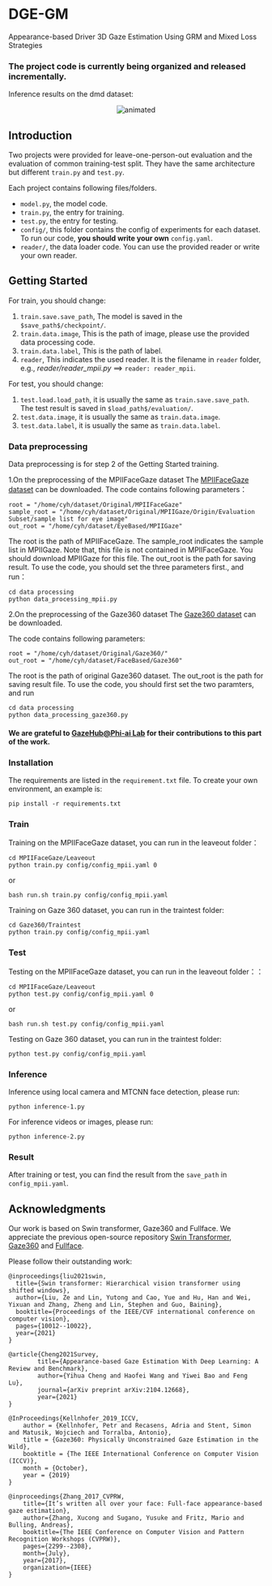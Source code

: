 # DGE-GM
Appearance-based Driver 3D Gaze Estimation Using GRM and Mixed Loss Strategies

### The project code is currently being organized and released incrementally.


Inference results on the dmd dataset:
<p align="center">
  <img src="inference/inference results on dmd dataset.gif" alt="animated" />
</p>



## Introduction
Two projects were provided for leave-one-person-out evaluation and the evaluation of common training-test split.
They have the same architecture but different `train.py` and `test.py`.

Each project contains following files/folders.
- `model.py`, the model code.
- `train.py`, the entry for training.
- `test.py`, the entry for testing.
- `config/`, this folder contains the config of experiments for each dataset. To run our code, **you should write your own** `config.yaml`. 
- `reader/`, the data loader code. You can use the provided reader or write your own reader.

## Getting Started


For train, you should change:
1. `train.save.save_path`, The model is saved in the `$save_path$/checkpoint/`.
2. `train.data.image`, This is the path of image, please use the provided data processing code.
3. `train.data.label`, This is the path of label.
4. `reader`, This indicates the used reader. It is the filename in `reader` folder, e.g., *reader/reader_mpii.py* ==> `reader: reader_mpii`.

For test, you should change:
1. `test.load.load_path`, it is usually the same as `train.save.save_path`. The test result is saved in `$load_path$/evaluation/`.
2. `test.data.image`, it is usually the same as `train.data.image`.
3. `test.data.label`, it is usually the same as `train.data.label`.

### Data preprocessing
Data preprocessing is for step 2 of the Getting Started training.

1.On the preprocessing of the MPIIFaceGaze dataset
The [MPIIFaceGaze dataset](https://www.mpi-inf.mpg.de/departments/computer-vision-and-machine-learning/research/gaze-based-human-computer-interaction/its-written-all-over-your-face-full-face-appearance-based-gaze-estimation) can be downloaded.
The code contains following parameters：
```
root = "/home/cyh/dataset/Original/MPIIFaceGaze"
sample_root = "/home/cyh/dataset/Original/MPIIGaze/Origin/Evaluation Subset/sample list for eye image"
out_root = "/home/cyh/dataset/EyeBased/MPIIGaze"
```
The root is the path of MPIIFaceGaze.
The sample_root indicates the sample list in MPIIGaze. Note that, this file is not contained in MPIIFaceGaze. You should download MPIIGaze for this file.
The out_root is the path for saving result.
To use the code, you should set the three parameters first., and run：
```
cd data processing
python data_processing_mpii.py
```

2.On the preprocessing of the Gaze360 dataset
The [Gaze360 dataset](https://orion.hyper.ai/tracker/download?torrent=20170) can be downloaded.

The code contains following parameters:
```
root = "/home/cyh/dataset/Original/Gaze360/"
out_root = "/home/cyh/dataset/FaceBased/Gaze360"
```
The root is the path of original Gaze360 dataset.
The out_root is the path for saving result file.
To use the code, you should first set the two paramters, and run
```
cd data processing
python data_processing_gaze360.py
```



#### We are grateful to  [GazeHub@Phi-ai Lab](https://phi-ai.buaa.edu.cn/Gazehub/)  for their contributions to this part of the work.

### Installation

The requirements are listed in the `requirement.txt` file. To create your own environment, an example is:
```
pip install -r requirements.txt
```
### Train
Training on the MPIIFaceGaze dataset, you can run in the leaveout folder：
```
cd MPIIFaceGaze/Leaveout
python train.py config/config_mpii.yaml 0
```
or
```
bash run.sh train.py config/config_mpii.yaml
```
Training on Gaze 360 dataset, you can run in the traintest folder:
```
cd Gaze360/Traintest
python train.py config/config_mpii.yaml
```

### Test
Testing on the MPIIFaceGaze dataset, you can run in the leaveout folder：：
```
cd MPIIFaceGaze/Leaveout
python test.py config/config_mpii.yaml 0
```
or
```
bash run.sh test.py config/config_mpii.yaml
```
Testing on Gaze 360 dataset, you can run in the traintest folder:
```
python test.py config/config_mpii.yaml
```
### Inference
Inference using local camera and MTCNN face detection, please run:
```
python inference-1.py
```
For inference videos or images, please run:
```
python inference-2.py
```


### Result
After training or test, you can find the result from the `save_path` in `config_mpii.yaml`. 

## Acknowledgments

Our work is based on Swin transformer, Gaze360 and Fullface.  We appreciate the previous open-source repository [Swin Transformer](https://github.com/microsoft/Swin-Transformer), [Gaze360](https://github.com/yihuacheng/Gaze360) and [Fullface](https://github.com/yihuacheng/Full-face).

Please follow their outstanding work:

```
@inproceedings{liu2021swin,
  title={Swin transformer: Hierarchical vision transformer using shifted windows},
  author={Liu, Ze and Lin, Yutong and Cao, Yue and Hu, Han and Wei, Yixuan and Zhang, Zheng and Lin, Stephen and Guo, Baining},
  booktitle={Proceedings of the IEEE/CVF international conference on computer vision},
  pages={10012--10022},
  year={2021}
}

@article{Cheng2021Survey,
        title={Appearance-based Gaze Estimation With Deep Learning: A Review and Benchmark},
        author={Yihua Cheng and Haofei Wang and Yiwei Bao and Feng Lu},
        journal={arXiv preprint arXiv:2104.12668},
        year={2021}
}

@InProceedings{Kellnhofer_2019_ICCV,
	author = {Kellnhofer, Petr and Recasens, Adria and Stent, Simon and Matusik, Wojciech and Torralba, Antonio},
	title = {Gaze360: Physically Unconstrained Gaze Estimation in the Wild},
	booktitle = {The IEEE International Conference on Computer Vision (ICCV)},
	month = {October},
	year = {2019}
}

@inproceedings{Zhang_2017_CVPRW,
	title={It’s written all over your face: Full-face appearance-based gaze estimation},
	author={Zhang, Xucong and Sugano, Yusuke and Fritz, Mario and Bulling, Andreas},
	booktitle={The IEEE Conference on Computer Vision and Pattern Recognition Workshops (CVPRW)},
	pages={2299--2308},
	month={July},
	year={2017},
	organization={IEEE}
}
```



